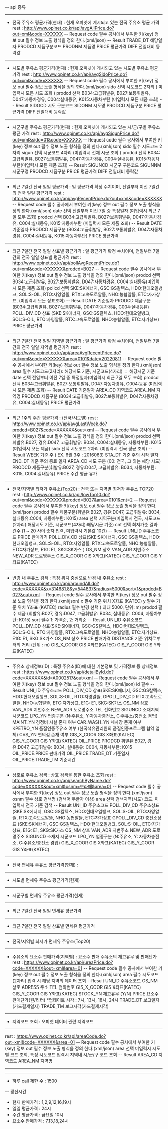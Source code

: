 -- api 종류

--------------------------------------------------------------------------------
- 전국 주유소 평균가격(현재) : 현재 오피넷에 게시되고 있는 전국 주유소 평균 가격
rest : http://www.opinet.co.kr/api/avgAllPrice.do?out=xml&code=XXXXXX
-- Request
code 필수 공사에서 부여한 키(key) 정보
out 필수 정보 노출 형식을 정의 한다.(xml/json)
-- Result
TRADE_DT 해당일자
PRODCD 제품구분코드
PRODNM 제품명
PRICE 평균가격
DIFF 전일대비 등락값

--------------------------------------------------------------------------------
- 시도별 주유소 평균가격(현재) : 현재 오피넷에 게시되고 있는 시도별 주유소 평균 가격
rest :  http://www.opinet.co.kr/api/avgSidoPrice.do?out=xml&code=XXXXXX
-- Request 
code 필수 공사에서 부여한 키(key) 정보
out 필수 정보 노출 형식을 정의 한다.(xml/json)
sido 선택 시도코드 2자리 ( 미입력시 모든 시도 조회 )
prodcd 선택 B034:고급휘발유, B027:보통휘발유, D047:자동차경유, C004:실내등유, K015:자동차부탄
(미입력시 모든 제품 조회)
-- Result
SIDOCD 시도 구분코드
SIDONM 시도명
PRODCD 제품구분
PRICE 평균가격
DIFF 전일대비 등락값

--------------------------------------------------------------------------------
- 시군구별 주유소 평균가격(현재) : 현재 오피넷에 게시되고 있는 시/군/구별 주유소 평균 가격
rest : http://www.opinet.co.kr/api/avgSigunPrice.do?out=xml&sido=01&code=XXXXXX
-- Request
code 필수 공사에서 부여한 키(key) 정보
out 필수 정보 노출 형식을 정의 한다.(xml/json)
sido 필수 시도코드 2자리
sigun 선택 시군코드 4자리 (미입력시 전체 시군 조회 )
prodcd 선택 B034:고급휘발유, B027:보통휘발유, D047:자동차경유, C004:실내등유, K015:자동차부탄(미입력시 모든 제품 조회)
-- Result
SIGUNCD 시군구 구분코드
SIGUNNM 시군구명
PRODCD 제품구분
PRICE 평균가격
DIFF 전일대비 등락값

--------------------------------------------------------------------------------
- 최근 7일간 전국 일일 평균가격 : 일 평균가격 확정 수치이며, 전일부터 이전 7일간의 전국 일일 평균가격
rest :  http://www.opinet.co.kr/api/avgRecentPrice.do?out=xml&code=XXXXXX
-- Request
code 필수 공사에서 부여한 키(key) 정보
out 필수 정보 노출 형식을 정의 한다.(xml/json)
date 선택 전일부터 이전 7일 중 특정일자 (미입력시 최근 7일 모두 조회)
prodcd 선택 B034:고급휘발유, B027:보통휘발유, D047:자동차경유, C004:실내등유, K015:자동차부탄
(미입력시 모든 제품 조회)
-- Result
DATE 기준일자
PRODCD 제품구분
(B034:고급휘발유, B027:보통휘발유, D047:자동차경유, C004:실내등유, K015:자동차부탄)
PRICE 평균가격

--------------------------------------------------------------------------------
- 최근 7일간 전국 일일 상표별 평균가격 : 일 평균가격 확정 수치이며, 전일부터 7일간의 전국 일일 상표별 평균가격
rest : http://www.opinet.co.kr/api/pollAvgRecentPrice.do?out=xml&code=XXXXXX&prodcd=B027
-- Request
code 필수 공사에서 부여한 키(key) 정보
out 필수 정보 노출 형식을 정의 한다.(xml/json)
prodcd 선택 B034:고급휘발유, B027:보통휘발유, D047:자동차경유, C004:실내등유(미입력시 모든 제품 조회)
pollcd 선택 SKE:SK에너지, GSC:GS칼텍스, HDO:현대오일뱅크, SOL:S-OIL, RTO:자영알뜰, RTX:고속도로알뜰, NHO:농협알뜰, ETC:자가상표, (미입력시 모든 상표조회)
-- Result
DATE 기준일자
PRODCD 제품구분(B034:고급휘발유, B027:보통휘발유, D047:자동차경유, C004:실내등유)
POLL_DIV_CD 상표 (SKE:SK에너지, GSC:GS칼텍스, HDO:현대오일뱅크, SOL:S-OIL, RTO:자영알뜰, RTX:고속도로알뜰, NHO:농협알뜰, ETC:자가상표)
PRICE 평균가격

--------------------------------------------------------------------------------
- 최근 7일간 전국 일일 지역별 평균가격 : 일 평균가격 확정 수치이며, 전일부터 7일간의 전국 일일 지역별 평균가격
rest : http://www.opinet.co.kr/api/areaAvgRecentPrice.do?out=xml&code=XXXXXX&area=0101&date=20220811
-- Request
code 필수 공사에서 부여한 키(key) 정보
out 필수 정보 노출 형식을 정의 한다.(xml/json)
area 필수 시도코드(2자리): 해당시도 기준, 시군코드(4자리) ： 해당시군 기준
date 선택 전일부터 이전 7일 중 특정일자(미입력시 최근 7일 모두 조회)
prodcd 선택 B034:고급휘발유, B027:보통휘발유, D047:자동차경유, C004:등유 (미입력시 모든 제품 조회)
-- Result
DATE 기준일자
AREA_CD 지역코드
AREA_NM 지역명
PRODCD 제품구분 (B034:고급휘발유, B027:보통휘발유, D047:자동차경유, C004:실내등유)
PRICE 평균가격

--------------------------------------------------------------------------------
- 최근 1주의 주간 평균가격 : (전국/시도별)
rest : http://www.opinet.co.kr/api/avgLastWeek.do?prodcd=B027&code=XXXXXX&out=xml
-- Request 
code 필수 공사에서 부여한 키(key) 정보
out 필수 정보 노출 형식을 정의 한다.(xml/json)
prodcd 선택 휘발유:B027, 경유:D047, 고급휘발유: B034, C004:실내등유, 자동차부탄: K015 (미입력시 모든 제품)
sido 선택 시도코드 2자리 (미입력시 전국 평균 조회)
-- Result
WEEK 기준 주 ( EX. 6월 3주 : 2016063)
STA_DT 기준 주의 시작 일자
END_DT 기준 주의 종료 일자
AREA_CD 시도 구분 (00: 전국, 그 외는 해당 시도)
PRODCD 제품구분(휘발유:B027, 경유:D047, 고급휘발유: B034, 자동차부탄: K015, C004:실내등유)
PRICE 주간 평균 유가

--------------------------------------------------------------------------------
- 전국/지역별 최저가 주유소(Top20) : 전국 또는 지역별 최저가 주유소 TOP20
rest : http://www.opinet.co.kr/api/lowTop10.do?out=xml&code=XXXXXX&prodcd=B027&area=0101&cnt=2
-- Request 
code 필수 공사에서 부여한 키(key) 정보
out 필수 정보 노출 형식을 정의 한다.(xml/json)
prodcd 필수 제품구분(휘발유:B027, 경유:D047, 고급휘발유: B034, 실내등유:C004, 자동차부탄: K015)
area 선택 지역구분(미입력시 전국, 시도코드(2자리):해당시도 기준, 시군코드(4자리):해당시군 기준)
cnt 선택 최저가순 결과 건수 (1 ~ 20 사이 숫자 입력, 미입력시 기본값 10건)
-- Result
UNI_ID 주유소코드
PRICE 판매가격
POLL_DIV_CD 상표(SKE:SK에너지, GSC:GS칼텍스, HDO:현대오일뱅크, SOL:S-OIL, RTO:자영알뜰, RTX:고속도로알뜰, NHO:농협알뜰, ETC:자가상표, E1G: E1, SKG:SK가스 )
OS_NM 상호
VAN_ADR 지번주소
NEW_ADR 도로명주소
GIS_X_COOR GIS X좌표(KATEC)
GIS_Y_COOR GIS Y좌표(KATEC)

--------------------------------------------------------------------------------
- 반경 내 주유소 검색 : 특정 위치 중심으로 반경 내 주유소
rest : http://www.opinet.co.kr/api/aroundAll.do?code=XXXXXX&x=314681.8&y=544837&radius=5000&sort=1&prodcd=B027&out=xml
-- Request 
code 필수 공사에서 부여한 키(key) 정보
out 필수 정보 노출 형식을 정의 한다.(xml/json)
x 필수 기준 위치 X좌표 (KATEC)
y 필수 기준 위치 Y좌표 (KATEC)
radius 필수 반경 선택 ( 최대 5000, 단위 :m)
prodcd 필수 제품 (휘발유:B027, 경유:D047, 고급휘발유: B034, 실내등유: C004, 자동차부탄: K015)
sort 필수 1: 가격순, 2: 거리순
-- Result
UNI_ID 주유소코드
POLL_DIV_CD 상표(SKE:SK에너지, GSC:GS칼텍스, HDO:현대오일뱅크, SOL:S-OIL, RTO:자영알뜰, RTX:고속도로알뜰, NHO:농협알뜰, ETC:자가상표, E1G: E1, SKG:SK가스
OS_NM 상호
PRICE 판매가격
DISTANCE 기준 위치로부터의 거리 (단위 : m)
GIS_X_COOR GIS X좌표(KATEC)
GIS_Y_COOR GIS Y좌표(KATEC)

--------------------------------------------------------------------------------
- 주유소 상세정보(ID) : 특정 주유소(ID)에 대한 기본정보 및 가격정보 등 상세정보
rest : https://www.opinet.co.kr/api/detailById.do?code=XXXXXX&id=A0002517&out=xml
-- Request
code 필수 공사에서 부여한 키(key) 정보
out 필수 정보 노출 형식을 정의 한다.(xml/json)
id 필수 
-- Result
UNI_ID 주유소코드
POLL_DIV_CD 상표(SKE:SK에너지, GSC:GS칼텍스, HDO:현대오일뱅크, SOL:S-OIL, RTO:자영알뜰, GPOLL_DIV_CD RTX:고속도로알뜰, NHO:농협알뜰, ETC:자가상표, E1G: E1, SKG:SK가스
OS_NM 상호
VAN_ADR 지번주소
NEW_ADR 도로명주소
TEL 전화번호
SIGUNCD 소재지역 시군코드
LPG_YN 업종구분 (N:주유소, Y:자동차충전소, C:주유소/충전소 겸업)
MAINT_YN 경정비 시설 존재 여부
CAR_WASH_YN 세차장 존재 여부
KPETRO_YN 품질인증주유소 여부 (한국석유관리원의 품질인증프로그램 협약 업체)
CVS_YN 편의점 존재 여부
GIS_X_COOR GIS X좌표(KATEC)
GIS_Y_COOR GIS Y좌표(KATEC)
OIL_PRICE.PRODCD 휘발유:B027, 경유:D047, 고급휘발유: B034, 실내등유: C004, 자동차부탄: K015
OIL_PRICE.PRICE 판매가격
OIL_PRICE.TRADE_DT 기준일자
OIL_PRICE.TRADE_TM 기준시간

--------------------------------------------------------------------------------
- 상호로 주유소 검색 : 상호 검색을 통한 주유소 조회
rest : http://www.opinet.co.kr/api/searchByName.do?code=XXXXXX&out=xml&osnm=보라매&area=01
-- Request
code 필수 공사에서 부여한 키(key) 정보
out 필수 정보 노출 형식을 정의 한다.(xml/json)
osnm 필수 상호 검색명 (검색어 두글자 이상)
area 선택 검색지역(시도) 코드. 미입력시 전국 기준 검색
-- Result
UNI_ID 주유소코드
POLL_DIV_CD 주유소상표 (SKE:SK에너지, GSC:GS칼텍스, HDO:현대오일뱅크, SOL:S-OIL, RTO:자영알뜰, RTX:고속도로알뜰, NHO:농협알뜰, ETC:자가상표
GPOLL_DIV_CD 충전소상표 (SKE:SK에너지, GSC:GS칼텍스, HDO:현대오일뱅크, SOL:S-OIL, ETC:자가상표, E1G: E1, SKG:SK가스
OS_NM 상호
VAN_ADR 지번주소
NEW_ADR 도로명주소
SIGUNCD 소재지 시군코드
LPG_YN 업종구분 (N:주유소, Y: 자동차충전소, C:주유소/충전소 겸업)
GIS_X_COOR GIS X좌표(KATEC)
GIS_Y_COOR GIS Y좌표(KATEC)

--------------------------------------------------------------------------------
- 전국 면세유 주유소 평균가격(현재) : 

--------------------------------------------------------------------------------
- 시도별 면세유 주유소 평균가격(현재)
--------------------------------------------------------------------------------
- 시군구별 면세유 주유소 평균가격(현재)
--------------------------------------------------------------------------------
- 최근 7일간 전국 일일 면세유 평균가격
--------------------------------------------------------------------------------
- 최근 7일간 전국 일일 상표별 면세유 평균가격
--------------------------------------------------------------------------------
- 전국/지역별 최저가 면세유 주유소(Top20)
--------------------------------------------------------------------------------
- 주유소의 요소수 판매가격(지역별) : 요소수 판매 주유소의 재고유무 및 판매단가
rest : https://www.opinet.co.kr/api/ureaPrice.do?code=XXXXXX&out=xml&area=01
-- Request 
code 필수 공사에서 부여한 키(key) 정보
out 필수 정보 노출 형식을 정의 한다.(xml/json)
area 필수 시도코드(2자리) 입력 시 해당 지역의 데이터 조회
--Result
UNI_ID 주유소코드
OS_NM 상호
ADRESS 주소
TEL 전화번호
GIS_X_COOR GIS X좌표(KATEC)
GIS_Y_COOR GIS Y좌표(KATEC)
STOCK_YN 재고유무 (Y/N)
PRICE 요소수 판매단가(원/리터) *업데이트 시각 : 7시, 13시, 18시, 24시
TRADE_DT 보고일자(카드결제일자)
TRADE_TM 보고시각(카드결제시각)

--------------------------------------------------------------------------------
- 지역코드 조회 : 오피넷 데이터 관련 지역코드
--------------------------------------------------------------------------------
rest : https://www.opinet.co.kr/api/areaCode.do?out=xml&code=XXXXXX&area=01
-- Request 
code 필수 공사에서 부여한 키(key) 정보
out 필수 정보 노출 형식을 정의 한다.(xml/json)
area 선택 미입력시 시도별 코드 조회, 특정 시도코드 입력시 지역내 시/군/구 코드 조회
-- Result
AREA_CD 지역코드
AREA_NM 지역명

----------------------------------------
----------------------------------------
- 하루 call 제한 수 : 1500

-- 갱신시간
- 현재 판매가격 : 1,2,9,12,16,19시
- 일일 평균가격 : 24시
- 주간 평균가격 : 금요일 10시
- 요소수 판매가격 : 7,13,18,24시
